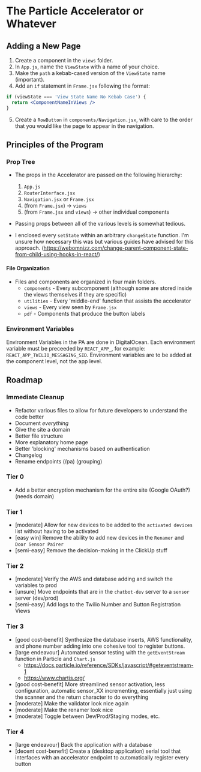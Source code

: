 # The Particle Accelerator or Whatever

## Adding a New Page
1. Create a component in the `views` folder.
2. In `App.js`, name the `ViewState` with a name of your choice.
3. Make the `path` a kebab-cased version of the `ViewState` name (important).
4. Add an `if` statement in `Frame.jsx` following the format: 
```jsx
if (viewState === 'View State Name No Kebab Case') {
  return <ComponentNameInViews />
} 
```
5. Create a `RowButton` in `components/Navigation.jsx`, with care to the order that you would like the page to appear in the navigation.

## Principles of the Program

### Prop Tree
- The props in the Accelerator are passed on the following hierarchy:
  1. `App.js`
  2. `RouterInterface.jsx`
  3. `Navigation.jsx` or `Frame.jsx`
  4. (from `Frame.jsx`) -> `views`
  5. (from `Frame.jsx` and `views`) -> other individual components

- Passing props between all of the various levels is somewhat tedious.
- I enclosed every `setState` within an arbitrary `changeState` function. I'm unsure how necessary this was but various guides have advised for this approach. (https://webomnizz.com/change-parent-component-state-from-child-using-hooks-in-react/)

#### File Organization

- Files and components are organized in four main folders.
  - `components` - Every subcomponent (although some are stored inside the views themselves if they are specific)
  - `utilities` - Every 'middle-end' function that assists the accelerator
  - `views` - Every view seen by `Frame.jsx`
  - `pdf` - Components that produce the button labels

### Environment Variables
Environment Variables in the PA are done in DigitalOcean. Each environment variable must be preceeded by `REACT_APP_`, for example: `REACT_APP_TWILIO_MESSAGING_SID`. Environment variables are to be added at the component level, not the app level.

## Roadmap

### Immediate Cleanup
- Refactor various files to allow for future developers to understand the code better
- Document _everything_
- Give the site a domain
- Better file structure
- More explanatory home page
- Better 'blocking' mechanisms based on authentication
- Changelog
- Rename endpoints (/pa) (grouping)

### Tier 0
- Add a better encryption mechanism for the entire site (Google OAuth?) (needs domain)

### Tier 1
- [moderate] Allow for new devices to be added to the `activated devices` list without having to be activated
- [easy win] Remove the ability to add new devices in the `Renamer` and `Door Sensor Pairer`
- [semi-easy] Remove the decision-making in the ClickUp stuff

### Tier 2
- [moderate] Verify the AWS and database adding and switch the variables to prod
- [unsure] Move endpoints that are in the `chatbot-dev` server to a `sensor` server (dev/prod)
- [semi-easy] Add logs to the Twilio Number and Button Registration Views

### Tier 3
- [good cost-benefit] Synthesize the database inserts, AWS functionality, and phone number adding into one cohesive tool to register buttons.
- [large endeavour] Automated sensor testing with the `getEventStream` function in Particle and `Chart.js`
  - https://docs.particle.io/reference/SDKs/javascript/#geteventstream-1
  - https://www.chartjs.org/
- [good cost-benefit] More streamlined sensor activation, less configuration, automatic sensor_XX incrementing, essentially just using the scanner and the return character to do everything
- [moderate] Make the validator look nice again
- [moderate] Make the renamer look nice
- [moderate] Toggle between Dev/Prod/Staging modes, etc.

### Tier 4
- [large endeavour] Back the application with a database
- [decent cost-benefit] Create a (desktop application) serial tool that interfaces with an accelerator endpoint to automatically register every button

